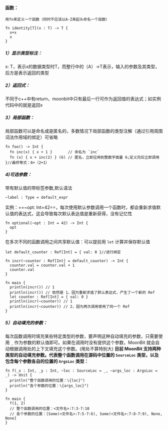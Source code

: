 #### 函数：
	用fn来定义一个函数（同时不应该以A-Z来起头命名一个函数）
```
fn identity[T](x : T) -> T { 
  x+x
  x
}

```
##### 1）显示类型标注：
x: T，表示x的数据类型时T，而整行中的（A）->T表示，输入的参数及其类型，后方是表示返回的类型

##### 2）返回式：
不同于c++中有return，moonbit中只有最后一行可作为返回值的表达式；如实例代码中的就是返回x

##### 3）局部函数：
局部函数可以是命名或是匿名的，多数情况下局部函数的类型注解（通过引用周围词法作用域的绑定）可省略
```
fn foo() -> Int {
  fn inc(x) { x + 1 }       // 命名为 `inc`
  fn (x) { x + inc(2) } (6) // 匿名，立即应用到整数字面量 6;定义完后立即调用
}//最终等式：6+（2+1）

```

##### 4)可选参数：
带有默认值的带标签参数,默认语法
```
~label : Type = default_expr
```
实例：==~opt: Int=42==，每次使用默认参数调用一个函数时，都会重新求值默认值的表达式，这会导致每次默认表达值是重新获得，没有记忆性
```
fn optional(~opt : Int = 42) -> Int {
  opt
}
```
在多次不同的函数调用之间共享默认值：可以提前用 `let` 计算并保存默认值
```
let default_counter : Ref[Int] = { val: 0 }//进行绑定

fn incr(~counter : Ref[Int] = default_counter) -> Int {
  counter.val = counter.val + 1
  counter.val
}

fn main {
  println(incr()) // 1
  println(incr()) // 依然是 1，因为重新求值了默认表达式，产生了一个新的 Ref
  let counter : Ref[Int] = { val: 0 }
  println(incr(~counter)) // 1
  println(incr(~counter)) // 2，因为两次调用使用了同一个 Ref
}
```
##### 5）自动填充的参数：
每次函数调用时填充某些特定类型的参数，要声明这种自动填充的参数，只需要使用 `_` 作为参数的默认值即可。如果在调用时没有提供这个参数，MoonBit 就会自动根据调用处的上下文填充这个参数。(用处不算特别大)
**目前 MoonBit 支持两种类型的自动填充参数。代表整个函数调用在源码中位置的 `SourceLoc` 类型，以及包含每个参数各自的位置的 `ArgsLoc` 类型：**
```
fn f(_x : Int, _y : Int, ~loc : SourceLoc = _, ~args_loc : ArgsLoc = _) -> Unit {
  println("整个函数调用的位置：\{loc}")
  println("各个参数的位置：\{args_loc}")
}

fn main {
  f(1, 2)
  // 整个函数调用的位置：<文件名>:7:3-7:10
  // 各个参数的位置：[Some(<文件名>:7:5-7:6), Some(<文件名>:7:8-7:9), None, None]
}

```